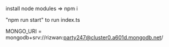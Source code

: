 install node modules => npm i

"npm run start" to run index.ts

MONGO_URI = mongodb+srv://rizwan:party247@cluster0.a601d.mongodb.net/
